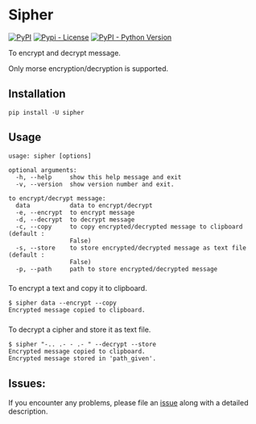 # Sipher

[![PyPI](https://img.shields.io/pypi/v/sipher)](https://pypi.python.org/pypi/sipher)
[![Pypi - License](https://img.shields.io/github/license/codesrg/sipher)](https://github.com/codesrg/sipher/blob/main/LICENSE)
[![PyPI - Python Version](https://img.shields.io/pypi/pyversions/sipher?color=red)](https://pypi.python.org/pypi/sipher)

To encrypt and decrypt message. 

Only morse encryption/decryption is supported.

## Installation

`pip install -U sipher`

## Usage

```
usage: sipher [options]

optional arguments:
  -h, --help     show this help message and exit
  -v, --version  show version number and exit.

to encrypt/decrypt message:
  data           data to encrypt/decrypt
  -e, --encrypt  to encrypt message
  -d, --decrypt  to decrypt message
  -c, --copy     to copy encrypted/decrypted message to clipboard (default :
                 False)
  -s, --store    to store encrypted/decrypted message as text file (default :
                 False)
  -p, --path     path to store encrypted/decrypted message
```

###
To encrypt a text and copy it to clipboard.
```
$ sipher data --encrypt --copy
Encrypted message copied to clipboard.
```
###

To decrypt a cipher and store it as text file.

```
$ sipher "-.. .- - .- " --decrypt --store
Encrypted message copied to clipboard.
Encrypted message stored in 'path_given'.
```

## Issues:

If you encounter any problems, please file an [issue](https://github.com/codesrg/sipher/issues) along with a detailed description.